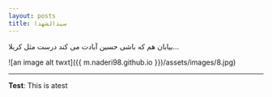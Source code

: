 ```yaml
---
layout: posts
title: سیدالشهدا
---
```


بیابان هم که باشی
حسین آبادت می کند
درست مثل کربلا...

![an image alt twxt]({{ m.naderi98.github.io }})/assets/images/8.jpg)

---
**Test**: This is atest
